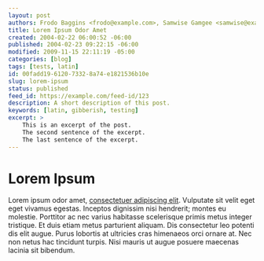 ```yaml
---
layout: post
authors: Frodo Baggins <frodo@example.com>, Samwise Gamgee <samwise@example.com>, Peregrin Took <pippin@example.com>, merry@example.com
title: Lorem Ipsum Odor Amet
created: 2004-02-22 06:00:52 -06:00
published: 2004-02-23 09:22:15 -06:00
modified: 2009-11-15 22:11:19 -05:00
categories: [blog]
tags: [tests, latin]
id: 00fadd19-6120-7332-8a74-e1821536b10e
slug: lorem-ipsum
status: published
feed_id: https://example.com/feed-id/123
description: A short description of this post.
keywords: [latin, gibberish, testing]
excerpt: >
    This is an excerpt of the post.
    The second sentence of the excerpt.
    The last sentence of the excerpt.
---
```


# Lorem Ipsum

Lorem ipsum odor amet, [consectetuer adipiscing elit](https://example.com). Vulputate sit velit eget eget vivamus
egestas. Inceptos dignissim nisi hendrerit; montes eu molestie. Porttitor ac nec varius habitasse scelerisque primis
metus integer tristique. Et duis etiam metus parturient aliquam. Dis consectetur leo potenti dis elit augue. Purus
lobortis at ultricies cras himenaeos orci ornare at. Nec non netus hac tincidunt turpis. Nisi mauris ut augue posuere
maecenas lacinia sit bibendum.
